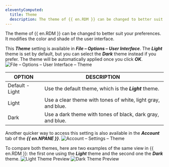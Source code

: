 ```yaml
---
eleventyComputed:
  title: Theme
  description: The theme of {{ en.RDM }} can be changed to better suit your preferences. It modifies the color and shade of the user interface.
---
```

The theme of {{ en.RDM }} can be changed to better suit your preferences. It modifies the color and shade of the user interface.

This ***Theme*** setting is available in ***File – Options – User Interface***. The ***Light*** theme is set by default, but you can select the ***Dark*** theme instead if you prefer. The theme will be automatically applied once you click ***OK***.
![File – Options – User Interface – Theme](https://cdnweb.devolutions.net/docs/docs_en_rdm_windows_clip11341.png)

| OPTION | DESCRIPTION |
|--------|-------------|
| Default - Light | Use the default theme, which is the ***Light*** theme. |
| Light | Use a clear theme with tones of white, light gray, and blue.     |
| Dark | Use a dark theme with tones of black, dark gray, and blue.        |


Another quicker way to access this setting is also available in the ***Account*** tab of the ***{{ en.NPANE }}***.
![Account – Settings – Theme](https://cdnweb.devolutions.net/docs/docs_en_rdm_windows_RDMWin2137.png)

To compare both themes, here are two examples of the same view in {{ en.RDM }}: the first one using the ***Light*** theme and the second one the ***Dark*** theme.
![Light Theme Preview](https://cdnweb.devolutions.net/docs/docs_en_rdm_windows_RDMWin2135.png)
![Dark Theme Preview](https://cdnweb.devolutions.net/docs/docs_en_rdm_windows_RDMWin2136.png)
